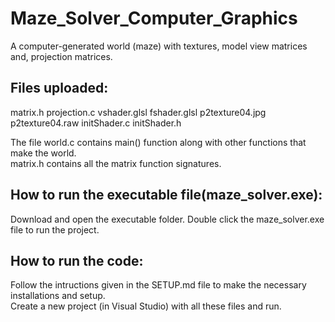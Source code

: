 # Maze_Solver_Computer_Graphics
A computer-generated world (maze) with textures, model view matrices and, projection matrices.  

## Files uploaded: 
matrix.h
projection.c
vshader.glsl
fshader.glsl
p2texture04.jpg
p2texture04.raw
initShader.c
initShader.h  

The file world.c contains main() function along with other functions that make
the world.   
matrix.h contains all the matrix function signatures.   

## How to run the executable file(maze_solver.exe):
Download and open the executable folder. Double click the maze_solver.exe file to run the project.

## How to run the code: 
Follow the intructions given in the SETUP.md file to make the necessary installations and setup.  
Create a new project (in Visual Studio) with all these files and run.  




